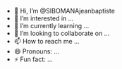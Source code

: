 - 👋 Hi, I’m @SIBOMANAjeanbaptiste
- 👀 I’m interested in ...
- 🌱 I’m currently learning ...
- 💞️ I’m looking to collaborate on ...
- 📫 How to reach me ...
- 😄 Pronouns: ...
- ⚡ Fun fact: ...

<!---
SIBOMANAjeanbaptiste/SIBOMANAjeanbaptiste is a ✨ special ✨ repository because its `README.md` (this file) appears on your GitHub profile.
You can click the Preview link to take a look at your changes.
--->
